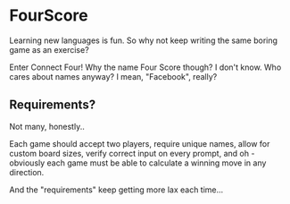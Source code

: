 # FourScore

Learning new languages is fun.
So why not keep writing the same boring game as an exercise?

Enter Connect Four! Why the name Four Score though? I don't know.
Who cares about names anyway? I mean, "Facebook", really?

## Requirements?

Not many, honestly..

Each game should accept two players, require unique names, allow for custom board sizes,
verify correct input on every prompt, and oh - obviously each game must be able to
calculate a winning move in any direction.

And the "requirements" keep getting more lax each time...
